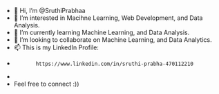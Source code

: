- 👋 Hi, I’m @SruthiPrabhaa
- 👀 I’m interested in Macihne Learning, Web Development, and Data Analysis.
- 🌱 I’m currently learning Machine Learning, and Data Analysis.
- 💞️ I’m looking to collaborate on Machine Learning, and Data Analytics. 
- 📫 This is my LinkedIn Profile:
-            https://www.linkedin.com/in/sruthi-prabha-470112210
-
-    Feel free to connect :)) 

<!---
SruthiPrabhaa/SruthiPrabhaa is a ✨ special ✨ repository because its `README.md` (this file) appears on your GitHub profile.
You can click the Preview link to take a look at your changes.
--->
